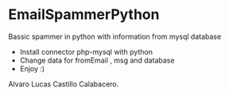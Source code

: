 # EmailSpammerPython
Bassic spammer in python with information from mysql database


* Install connector php-mysql with python 
* Change data for fromEmail , msg and database 
* Enjoy :)


Alvaro Lucas Castillo Calabacero.
